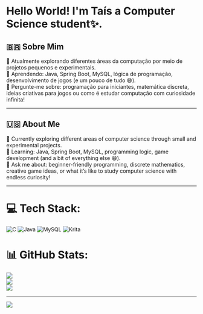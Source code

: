 # Hello World! I'm Taís a Computer Science student✨.

## 🇧🇷 Sobre Mim    
🔭 Atualmente explorando diferentes áreas da computação por meio de projetos pequenos e experimentais.  
🌱 Aprendendo: Java, Spring Boot, MySQL, lógica de programação, desenvolvimento de jogos (e um pouco de tudo 😄).  
💬 Pergunte-me sobre: programação para iniciantes, matemática discreta, ideias criativas para jogos ou como é estudar computação com curiosidade infinita!

---

## 🇺🇸 About Me  

🔭 Currently exploring different areas of computer science through small and experimental projects.  
🌱 Learning: Java, Spring Boot, MySQL, programming logic, game development (and a bit of everything else 😄).  
💬 Ask me about: beginner-friendly programming, discrete mathematics, creative game ideas, or what it’s like to study computer science with endless curiosity!

---

# 💻 Tech Stack:
![C](https://img.shields.io/badge/c-%2300599C.svg?style=for-the-badge&logo=c&logoColor=white) 
![Java](https://img.shields.io/badge/java-%23ED8B00.svg?style=for-the-badge&logo=openjdk&logoColor=white) 
![MySQL](https://img.shields.io/badge/mysql-4479A1.svg?style=for-the-badge&logo=mysql&logoColor=white) 
![Krita](https://img.shields.io/badge/Krita-203759?style=for-the-badge&logo=krita&logoColor=EEF37B)

# 📊 GitHub Stats:
![](https://github-readme-stats.vercel.app/api?username=TaisDF&theme=ocean_dark&hide_border=false&include_all_commits=false&count_private=false)<br/>
![](https://nirzak-streak-stats.vercel.app/?user=TaisDF&theme=ocean_dark&hide_border=false)<br/>
![](https://github-readme-stats.vercel.app/api/top-langs/?username=TaisDF&theme=ocean_dark&hide_border=false&include_all_commits=false&count_private=false&layout=compact)

---

[![](https://visitcount.itsvg.in/api?id=TaisDF&icon=0&color=0)](https://visitcount.itsvg.in)

<!-- Proudly created with GPRM ( https://gprm.itsvg.in ) -->
